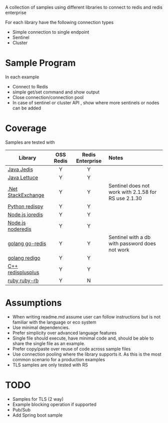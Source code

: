 A collection of samples using different libraries to connect to redis and redis enterprise

For each library have the following connection types
* Simple connection to single endpoint
* Sentinel
* Cluster

# Sample Program 
In each example
* Connect to Redis
* simple get/set command and show output
* Close connection/connection pool
* In case of sentinel or cluster API , show where more sentinels or nodes can be added



# Coverage
Samples are tested with

| Library                                               | OSS Redis| Redis Enterprise  | Notes               |
| ---------------------------------------------         |:----:|:---:|:--------------------|
| [Java Jedis](java/jedis/README.md)                    | Y    | Y   |     | |
| [Java Lettuce](java/lettuce/README.md)                | Y    | Y   |     | |
| [.Net StackExchange](dotnet/stackexchange/README.md)  | Y    | Y   |Sentinel does not work with 2.1.58 for RS use 2.1.30| |
| [Python redispy](python/redispy/README.md)            | Y    | Y   |     | |
| [Node.js ioredis](node.js/ioredis/README.md)          | Y    | Y   |     | |
| [Node.js noderedis](node.js/node-redis/README.md)     | Y    | Y   |     | |
| [golang go-redis](golang/go-redis/README.md)          | Y    | Y   |Sentinel with a db with password does not work| |
| [golang redigo](golang/redigo/README.md)              | Y    | Y   |     | |
| [C++ redisplusplus](cplusplus/redisplusplus/README.md)| Y    | Y   |     | |
| [ruby ruby-rb](ruby/redis-rb/README.md)               | Y    | N   |     | |


# Assumptions
* When writing readme.md assume user can follow instructions but is not familiar with the language or eco system
* Use minimal dependencies. 
* Prefer simplicity over advanced language features
* Single file should execute, have minimal code and, should be able to share the single file as an example.
* Prefer copy/paste over reuse of code across sample files
* Use connection pooling where the library supports it. As this is the most common scenario for a production examples 
* TLS samples are only tested with RS


# TODO
* Samples for TLS (2 way)
* Example blocking operation if supported
* Pub/Sub
* Add Spring boot sample